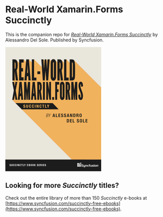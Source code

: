 # Real-World Xamarin.Forms Succinctly

This is the companion repo for [*Real-World Xamarin.Forms Succinctly*](https://www.syncfusion.com/succinctly-free-ebooks) by Alessandro Del Sole. Published by Syncfusion.

[![cover](https://github.com/SyncfusionSuccinctlyE-Books/Real-World-Xamarin.Forms-Succinctly/blob/main/cover.png)](https://www.syncfusion.com/succinctly-free-ebooks)

## Looking for more _Succinctly_ titles?

Check out the entire library of more than 150 _Succinctly_ e-books at [https://www.syncfusion.com/succinctly-free-ebooks](https://www.syncfusion.com/succinctly-free-ebooks).
